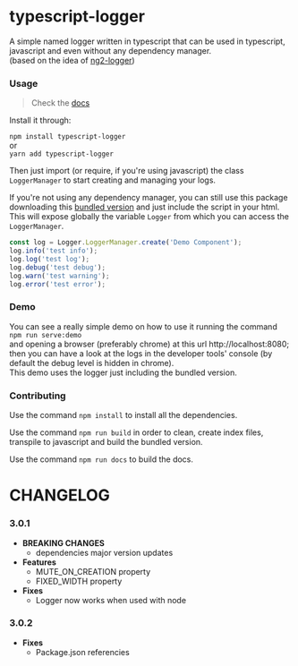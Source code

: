 # typescript-logger
A simple named logger written in typescript that can be used in typescript, javascript and even without any dependency manager.  
(based on the idea of [ng2-logger](https://www.npmjs.com/package/ng2-logger))


### Usage
>Check the [docs](https://silibdev.github.io/typescript-logger/)

Install it through:

`npm install typescript-logger`  
or  
`yarn add typescript-logger`  

Then just import (or require, if you're using javascript) the class `LoggerManager` to start creating and managing your logs.

If you're not using any dependency manager, you can still use this package downloading
this [bundled version](https://github.com/silibdev/typescript-logger/tree/v2.0.0/release)
and just include the script in your html.  
This will expose globally the variable `Logger` from which you can access the `LoggerManager`.
```javascript
const log = Logger.LoggerManager.create('Demo Component');
log.info('test info');
log.log('test log');
log.debug('test debug');
log.warn('test warning');
log.error('test error');
```

### Demo
You can see a really simple demo on how to use it running the command  
`npm run serve:demo`  
and opening a browser (preferably chrome) at this url http://localhost:8080;
then you can have a look at the logs in the developer tools' console (by default the debug level is hidden in chrome).  
This demo uses the logger just including the bundled version.

### Contributing

Use the command `npm install` to install all the dependencies.

Use the command `npm run build` in order to clean, create index files, transpile to javascript and build the bundled version.

Use the command `npm run docs` to build the docs. 

# CHANGELOG
### 3.0.1
- **BREAKING CHANGES**
  - dependencies major version updates
- **Features**
    - MUTE_ON_CREATION property
    - FIXED_WIDTH property
- **Fixes**
    - Logger now works when used with node
  
### 3.0.2
- **Fixes**
  - Package.json referencies
